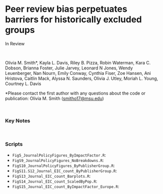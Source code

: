 # Peer review bias perpetuates barriers for historically excluded groups
In Review 

&nbsp;

Olivia M. Smith*, Kayla L. Davis, Riley B. Pizza, Robin Waterman, Kara C. Dobson, Brianna Foster, Julie Jarvey, Leonard N Jones, Wendy Leuenberger, Nan Nourn, Emily Conway, Cynthia Fiser, Zoe Hansen, Ani Hristova, Caitlin Mack, Alyssa N. Saunders, Olivia J. Utley, Moriah L. Young, Courtney L. Davis 

*Please contact the first author with any questions about the code or publication: Olivia M. Smith (smitho17@msu.edu)

&nbsp;

### Key Notes


&nbsp;

### Scripts
- `Fig5_JournalPolicyFigures_ByImpactFactor.R`:
- `FigS9_JournalPolicyFigures_NoBreakdowns.R`:
- `FigS10_JournalPolicyFigures_ByPublisherGroup.R`:
- `FigS11.S12_Journal_EIC_count_ByPublisherGroup.R`:
- `FigS13_Journal_EIC_count_Barplots.R`:
- `FigS14_Journal_EIC_count_ScaledByPop.R`:
- `FigS15_Journal_EIC_count_ByImpactFactor_Europe.R`:
